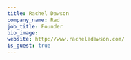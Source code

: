 ```yaml
---
title: Rachel Dawson
company_name: Rad
job_title: Founder
bio_image:
website: http://www.racheladawson.com/
is_guest: true
---
```

